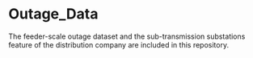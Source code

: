 # Outage_Data
The feeder-scale outage dataset and the sub-transmission substations feature of the distribution company are included in this repository. 
